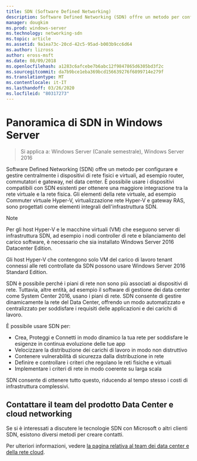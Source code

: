 ```yaml
---
title: SDN (Software Defined Networking)
description: Software Defined Networking (SDN) offre un metodo per configurare e gestire centralmente i dispositivi di rete fisici e virtuali, ad esempio router, commutatori e gateway, nel data center. Usare questo argomento per informazioni sulle tecnologie SDN (Software Defined Networking) disponibili in Windows Server, System Center e Microsoft Azure.
manager: dougkim
ms.prod: windows-server
ms.technology: networking-sdn
ms.topic: article
ms.assetid: 9a1ea73c-20cd-42c5-95ad-b003b9cc6d64
ms.author: lizross
author: eross-msft
ms.date: 08/09/2018
ms.openlocfilehash: a1283c6afcebe7b6abc12f9847865d6305bd3f2c
ms.sourcegitcommit: da7b9bce1eba369bcd156639276f6899714e279f
ms.translationtype: MT
ms.contentlocale: it-IT
ms.lasthandoff: 03/26/2020
ms.locfileid: "80317273"
---
```

# <a name="sdn-in-windows-server-overview"></a>Panoramica di SDN in Windows Server

>Si applica a: Windows Server (Canale semestrale), Windows Server 2016


Software Defined Networking (SDN) offre un metodo per configurare e gestire centralmente i dispositivi di rete fisici e virtuali, ad esempio router, commutatori e gateway, nel data center. È possibile usare i dispositivi compatibili con SDN esistenti per ottenere una maggiore integrazione tra la rete virtuale e la rete fisica. Gli elementi della rete virtuale, ad esempio Commuter virtuale Hyper-V, virtualizzazione rete Hyper-V e gateway RAS, sono progettati come elementi integrali dell'infrastruttura SDN. 

>[!Note]
>Per gli host Hyper-V e le macchine virtuali (VM) che eseguono server di infrastruttura SDN, ad esempio i nodi controller di rete e bilanciamento del carico software, è necessario che sia installato Windows Server 2016 Datacenter Edition. 
>
>Gli host Hyper-V che contengono solo VM del carico di lavoro tenant connessi alle reti controllate da SDN possono usare Windows Server 2016 Standard Edition.

SDN è possibile perché i piani di rete non sono più associati ai dispositivi di rete. Tuttavia, altre entità, ad esempio il software di gestione dei data center come System Center 2016, usano i piani di rete. SDN consente di gestire dinamicamente la rete del Data Center, offrendo un modo automatizzato e centralizzato per soddisfare i requisiti delle applicazioni e dei carichi di lavoro. 

È possibile usare SDN per:

- Crea, Proteggi e Connetti in modo dinamico la tua rete per soddisfare le esigenze in continua evoluzione delle tue app
- Velocizzare la distribuzione dei carichi di lavoro in modo non distruttivo
- Contenere vulnerabilità di sicurezza dalla distribuzione in rete
- Definire e controllare i criteri che regolano le reti fisiche e virtuali 
- Implementare i criteri di rete in modo coerente su larga scala

SDN consente di ottenere tutto questo, riducendo al tempo stesso i costi di infrastruttura complessivi.



## <a name="contact-the-datacenter-and-cloud-networking-product-team"></a>Contattare il team del prodotto Data Center e cloud networking

Se si è interessati a discutere le tecnologie SDN con Microsoft o altri clienti SDN, esistono diversi metodi per creare contatti.

Per ulteriori informazioni, vedere [la pagina relativa al team dei data center e della rete cloud](contact-sdn-team.md).
